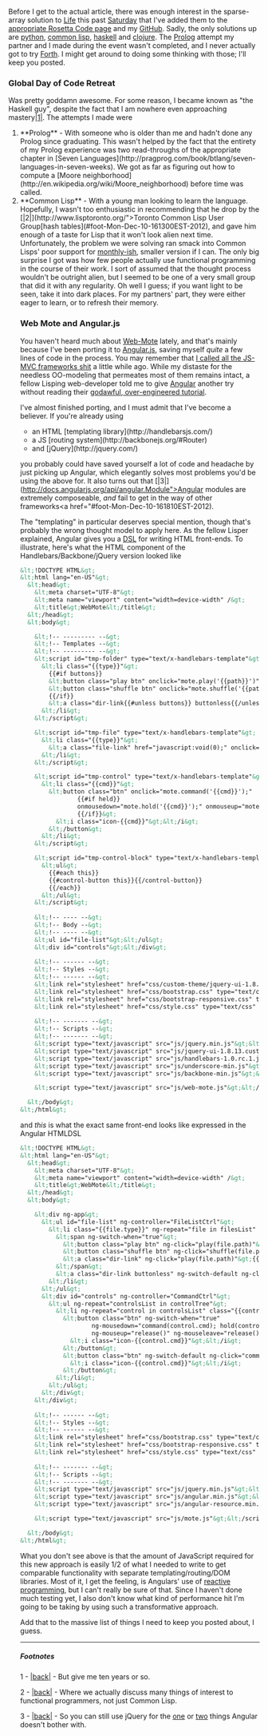 Before I get to the actual article, there was enough interest in the sparse-array solution to [Life](http://en.wikipedia.org/wiki/Conway%27s_Game_of_Life) this past [Saturday](https://guestlistapp.com/events/130467) that I've added them to the [appropriate Rosetta Code page](http://rosettacode.org/wiki/Conway%27s_Game_of_Life) and my [GitHub](https://github.com/Inaimathi/life). Sadly, the only solutions up are [python](https://github.com/Inaimathi/life/blob/master/life.py), [common lisp](https://github.com/Inaimathi/life/blob/master/life.lisp), [haskell](https://github.com/Inaimathi/life/blob/master/life.hs) and [clojure](https://github.com/Inaimathi/life/blob/master/life.clj). The [Prolog](http://www.swi-prolog.org/) attempt my partner and I made during the event wasn't completed, and I never actually got to try [Forth](http://www.gnu.org/software/gforth/). I might get around to doing some thinking with those; I'll keep you posted.

### <a name="global-day-of-code-retreat"></a>Global Day of Code Retreat

Was pretty goddamn awesome. For some reason, I became known as "the Haskell guy", despite the fact that I am nowhere even approaching mastery<a name="note-Mon-Dec-10-161221EST-2012"></a>[|1|](#foot-Mon-Dec-10-161221EST-2012). The attempts I made were

<ol>
  <li>**Prolog** - With someone who is older than me and hadn't done any Prolog since graduating. This wasn't helped by the fact that the entirety of my Prolog experience was two read-throughs of the appropriate chapter in [Seven Languages](http://pragprog.com/book/btlang/seven-languages-in-seven-weeks). We got as far as figuring out how to compute a [Moore neighborhood](http://en.wikipedia.org/wiki/Moore_neighborhood) before time was called.</li>
  <li>**Common Lisp** - With a young man looking to learn the language. Hopefully, I wasn't too enthusiastic in recommending that he drop by the <a name="note-Mon-Dec-10-161300EST-2012"></a>[|2|](http://www.lisptoronto.org/">Toronto Common Lisp User Group</a>[hash tables](#foot-Mon-Dec-10-161300EST-2012), and gave him enough of a taste for Lisp that it won't look alien next time. Unfortunately, the problem we were solving ran smack into Common Lisps' poor support for <a href="http://cl-cookbook.sourceforge.net/hashes.html), so the impression wasn't as positive as it otherwise might have been.</li>
  <li>**Haskell** - With a friend I know through the Common Lisp User group who's looking to get into functional programming in general. We implemented the same gridless solution, except in five lines rather than ~20. Most of the time was actually spent showcasing the functional way of thinking, and the utility of a REPL in problem solving. After this session, a crowd gathered around my laptop and demanded that I incrementally take them through those five lines and prove they actually produced valid output. I did so successfully, which is probably where my reputation started.</li>
  <li>**Smalltalk** - Where I and the same fellow TLUG attendee watched an old Smalltalk hand finally explain how [TDD](http://en.wikipedia.org/wiki/Test-driven_development) makes sense if you've got the proper tools built into the language to support it. It turns out that no language other than Smalltalk does. If you disagree, learn enough Smalltalk to do some TDD in it, then try to do it again in Java/Ruby/what-have-you without throwing up. If you can prove you've done so, I will concede the point. We didn't actually get an implementation going this time because our host was explaining the basics of the environment and the class hierarchy to us, but this was the first grid-based approach I tried the entire day.</li>
  <li>**Clojure** - With a young woman looking to try Clojure, and coming from a Scheme/Java background. We finished the gridless solution, with a printed board this time, just before time was called. Interestingly, this is the first partner I had all day that was used to thinking functionally before we sat down, so it was light work pointing out the differences between Clojure and Scheme to her.</li>
</ol>

As I said, I was *going* to try Forth, but Dann, the only one willing to partner on that language, had to leave before the last session.

My general impression of the event was extremely positive, and I'll certainly be attending the [monthly-ish](http://www.meetup.com/Toronto-Code-Retreat/#calendar), smaller version if I can. The only big surprise I got was how few people actually use functional programming in the course of their work. I sort of assumed that the thought process wouldn't be outright alien, but I seemed to be one of a very small group that did it with any regularity. Oh well I guess; if you want light to be seen, take it into dark places. For my partners' part, they were either eager to learn, or to refresh their memory.

### <a name="web-mote-and-angularjs"></a>Web Mote and Angular.js

You haven't heard much about [Web-Mote](https://github.com/Inaimathi/web-mote) lately, and that's mainly because I've been porting it to [Angular.js](http://angularjs.org/), saving myself *quite* a few lines of code in the process. You may remember that [I called all the JS-MVC frameworks shit](http://langnostic.blogspot.ca/2012/09/js-frameworks.html) a little while ago. While my distaste for the needless OO-modeling that permeates most of them remains intact, a fellow Lisping web-developer told me to give [Angular](http://angularjs.org/) another try without reading their [godawful, over-engineered tutorial](http://docs.angularjs.org/tutorial/).

I've almost finished porting, and I must admit that I've become a believer. If you're already using

<ul>
  <li>an HTML [templating library](http://handlebarsjs.com/)</li>
  <li>a JS [routing system](http://backbonejs.org/#Router)</li>
  <li>and [jQuery](http://jquery.com/)</li>
</ul>

you probably could have saved yourself a lot of code and headache by just picking up Angular, which elegantly solves most problems you'd be using the above for. It also turns out that <a name="note-Mon-Dec-10-161810EST-2012"></a>[|3|](http://docs.angularjs.org/api/angular.Module">Angular modules</a> are extremely composeable, *and* fail to get in the way of other frameworks<a href="#foot-Mon-Dec-10-161810EST-2012).

The "templating" in particular deserves special mention, though that's probably the wrong thought model to apply here. As the fellow Lisper explained, Angular gives you a [DSL](http://en.wikipedia.org/wiki/Domain-specific_language) for writing HTML front-ends. To illustrate, here's what the HTML component of the Handlebars/Backbone/jQuery version looked like

```html
&lt;!DOCTYPE HTML&gt;
&lt;html lang="en-US"&gt;
  &lt;head&gt;
    &lt;meta charset="UTF-8"&gt;
    &lt;meta name="viewport" content="width=device-width" /&gt;
    &lt;title&gt;WebMote&lt;/title&gt;
  &lt;/head&gt;
  &lt;body&gt;

    &lt;!-- --------- --&gt;
    &lt;!-- Templates --&gt;
    &lt;!-- --------- --&gt;
    &lt;script id="tmp-folder" type="text/x-handlebars-template"&gt;
      &lt;li class="{{type}}"&gt;
        {{#if buttons}}
        &lt;button class="play btn" onclick="mote.play('{{path}}')"&gt;&lt;i class="icon-play"&gt;&lt;/i&gt;&lt;/button&gt;
        &lt;button class="shuffle btn" onclick="mote.shuffle('{{path}}')"&gt;&lt;i class="icon-random"&gt;&lt;/i&gt;&lt;/button&gt;
        {{/if}}
        &lt;a class="dir-link{{#unless buttons}} buttonless{{/unless}}" href="#navigate{{path}}"&gt;{{name}}&lt;/a&gt;
      &lt;/li&gt;
    &lt;/script&gt;

    &lt;script id="tmp-file" type="text/x-handlebars-template"&gt;
      &lt;li class="{{type}}"&gt;
        &lt;a class="file-link" href="javascript:void(0);" onclick="mote.play('{{path}}')"&gt;{{name}}&lt;/a&gt;
      &lt;/li&gt;
    &lt;/script&gt;

    &lt;script id="tmp-control" type="text/x-handlebars-template"&gt;
      &lt;li class="{{cmd}}"&gt;
        &lt;button class="btn" onclick="mote.command('{{cmd}}');"
                {{#if held}}
                onmousedown="mote.hold('{{cmd}}');" onmouseup="mote.release();" onmouseout="mote.release();"
                {{/if}}&gt;
          &lt;i class="icon-{{cmd}}"&gt;&lt;/i&gt;
        &lt;/button&gt;
      &lt;/li&gt;
    &lt;/script&gt;

    &lt;script id="tmp-control-block" type="text/x-handlebars-template"&gt;
      &lt;ul&gt;
        {{#each this}}
        {{#control-button this}}{{/control-button}}
        {{/each}}
      &lt;/ul&gt;
    &lt;/script&gt;
    
    &lt;!-- ---- --&gt;
    &lt;!-- Body --&gt;
    &lt;!-- ---- --&gt;
    &lt;ul id="file-list"&gt;&lt;/ul&gt;
    &lt;div id="controls"&gt;&lt;/div&gt;
    
    &lt;!-- ------ --&gt;
    &lt;!-- Styles --&gt;
    &lt;!-- ------ --&gt;
    &lt;link rel="stylesheet" href="css/custom-theme/jquery-ui-1.8.13.custom.css" type="text/css" media="screen" /&gt;
    &lt;link rel="stylesheet" href="css/bootstrap.css" type="text/css" media="screen" /&gt;
    &lt;link rel="stylesheet" href="css/bootstrap-responsive.css" type="text/css" media="screen" /&gt;
    &lt;link rel="stylesheet" href="css/style.css" type="text/css" media="screen" /&gt;
    
    &lt;!-- ------- --&gt;
    &lt;!-- Scripts --&gt;
    &lt;!-- ------- --&gt;
    &lt;script type="text/javascript" src="js/jquery.min.js"&gt;&lt;/script&gt;
    &lt;script type="text/javascript" src="js/jquery-ui-1.8.13.custom.min.js"&gt;&lt;/script&gt;
    &lt;script type="text/javascript" src="js/handlebars-1.0.rc.1.js"&gt;&lt;/script&gt;
    &lt;script type="text/javascript" src="js/underscore-min.js"&gt;&lt;/script&gt;
    &lt;script type="text/javascript" src="js/backbone-min.js"&gt;&lt;/script&gt;

    &lt;script type="text/javascript" src="js/web-mote.js"&gt;&lt;/script&gt;

  &lt;/body&gt;
&lt;/html&gt;
```

and *this* is what the exact same front-end looks like expressed in the Angular HTMLDSL

```html
&lt;!DOCTYPE HTML&gt;
&lt;html lang="en-US"&gt;
  &lt;head&gt;
    &lt;meta charset="UTF-8"&gt;
    &lt;meta name="viewport" content="width=device-width" /&gt;
    &lt;title&gt;WebMote&lt;/title&gt;
  &lt;/head&gt;
  &lt;body&gt;

    &lt;div ng-app&gt;
      &lt;ul id="file-list" ng-controller="FileListCtrl"&gt;
        &lt;li class="{{file.type}}" ng-repeat="file in filesList" ng-switch="file.buttons"&gt;
          &lt;span ng-switch-when="true"&gt;
            &lt;button class="play btn" ng-click="play(file.path)"&gt;&lt;i class="icon-play"&gt;&lt;/i&gt;&lt;/button&gt;
            &lt;button class="shuffle btn" ng-click="shuffle(file.path)"&gt;&lt;i class="icon-random"&gt;&lt;/i&gt;&lt;/button&gt;
            &lt;a class="dir-link" ng-click="play(file.path)"&gt;{{file.name}}&lt;/a&gt;
          &lt;/span&gt;
          &lt;a class="dir-link buttonless" ng-switch-default ng-click="play(file.path)"&gt;{{file.name}}&lt;/a&gt;
        &lt;/li&gt;
      &lt;/ul&gt;
      &lt;div id="controls" ng-controller="CommandCtrl"&gt;
        &lt;ul ng-repeat="controlsList in controlTree"&gt;
          &lt;li ng-repeat="control in controlsList" class="{{control.cmd}}" ng-switch="control.held"&gt;
            &lt;button class="btn" ng-switch-when="true" 
                    ng-mousedown="command(control.cmd); hold(control.cmd)"
                    ng-mouseup="release()" ng-mouseleave="release()"&gt;
              &lt;i class="icon-{{control.cmd}}"&gt;&lt;/i&gt;
            &lt;/button&gt;
            &lt;button class="btn" ng-switch-default ng-click="command(control.cmd)"&gt;
              &lt;i class="icon-{{control.cmd}}"&gt;&lt;/i&gt;
            &lt;/button&gt;
          &lt;/li&gt;
        &lt;/ul&gt;
      &lt;/div&gt;
    &lt;/div&gt;
    
    &lt;!-- ------ --&gt;
    &lt;!-- Styles --&gt;
    &lt;!-- ------ --&gt;
    &lt;link rel="stylesheet" href="css/bootstrap.css" type="text/css" media="screen" /&gt;
    &lt;link rel="stylesheet" href="css/bootstrap-responsive.css" type="text/css" media="screen" /&gt;
    &lt;link rel="stylesheet" href="css/style.css" type="text/css" media="screen" /&gt;
    
    &lt;!-- ------- --&gt;
    &lt;!-- Scripts --&gt;
    &lt;!-- ------- --&gt;
    &lt;script type="text/javascript" src="js/jquery.min.js"&gt;&lt;/script&gt;
    &lt;script type="text/javascript" src="js/angular.min.js"&gt;&lt;/script&gt;
    &lt;script type="text/javascript" src="js/angular-resource.min.js"&gt;&lt;/script&gt;

    &lt;script type="text/javascript" src="js/mote.js"&gt;&lt;/script&gt;

  &lt;/body&gt;
&lt;/html&gt;
```

What you don't see above is that the amount of JavaScript required for this new approach is easily 1/2 of what I needed to write to get comparable functionality with separate templating/routing/DOM libraries. Most of it, I get the feeling, is Angulars' use of [reactive programming](http://en.wikipedia.org/wiki/Reactive_programming), but I can't really be sure of that. Since I haven't done much testing yet, I also don't know what kind of performance hit I'm going to be taking by using such a transformative approach.

Add that to the massive list of things I need to keep you posted about, I guess.

* * *
##### Footnotes

1 - <a name="foot-Mon-Dec-10-161221EST-2012"></a>[|back|](#note-Mon-Dec-10-161221EST-2012) - But give me ten years or so.

2 - <a name="foot-Mon-Dec-10-161300EST-2012"></a>[|back|](#note-Mon-Dec-10-161300EST-2012) - Where we actually discuss many things of interest to functional programmers, not just Common Lisp.

3 - <a name="foot-Mon-Dec-10-161810EST-2012"></a>[|back|](#note-Mon-Dec-10-161810EST-2012) - So you can still use jQuery for the [one](http://api.jquery.com/jQuery.ajax/) or [two](http://api.jquery.com/jQuery.browser/) things Angular doesn't bother with.
